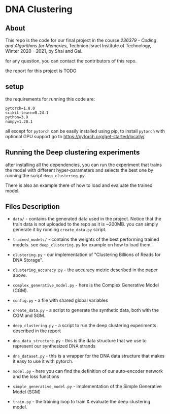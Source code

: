 # DNA Clustering

## About
This repo is the code for our final project in the course *236379 - Coding and Algorithms for Memories*,
Technion Israel Institute of Technology, Winter 2020 - 2021, by Shai and Gal.

for any question, you can contact the contributors of this repo.

the report for this project is TODO


## setup
the requirements for running this code are: 

```
pytorch=1.8.0
scikit-learn=0.24.1
python=3.9
numpy=1.20.1
```

all except for `pytorch` can be easily installed using pip, to install `pytorch` with 
optional GPU support go to https://pytorch.org/get-started/locally/.

## Running the Deep clustering experiments
after installing all the dependencies, you can run the experiment that trains the model 
with different hyper-parameters and selects the best one by running the script 
`deep_clustering.py`.

There is also an example there of how to load and evaluate the trained model. 

## Files Description

* `data/` - contains the generated data used in the project. Notice that the train data is not 
  uploaded to the repo as it is ~200MB. you can simply generate it by running `create_data.py` script.
  
* `trained_models/` - contains the weights of the best performing trained models. see `deep_clustering.py` 
  for example on how to load them.
* `clustering.py` - our implementation of "Clustering Billions of Reads for DNA Storage".
* `clustering_accuracy.py` - the accuracy metric described in the paper above.
* `complex_generative_model.py` - here is the Complex Generative Model (CGM). 
* `config.py` - a file with shared global variables
* `create_data.py` - a script to generate the synthetic data, both with the CGM and SGM.
* `deep_clustering.py` - a script to run the deep clustering experiments described in the 
report
  
* `dna_data_structure.py` - this is the data structure that we use to represent our synthesized 
DNA strands
* `dna_dataset.py` - this is a wrapper for the DNA data structure that makes it easy to use it 
with pytorch.
  
* `model.py` - here you can find the definition of our auto-encoder network and the loss functions
* `simple_generative_model.py` - implementation of the Simple Generative Model (SGM)
* `train.py` - the training loop to train & evaluate the deep clustering model.
